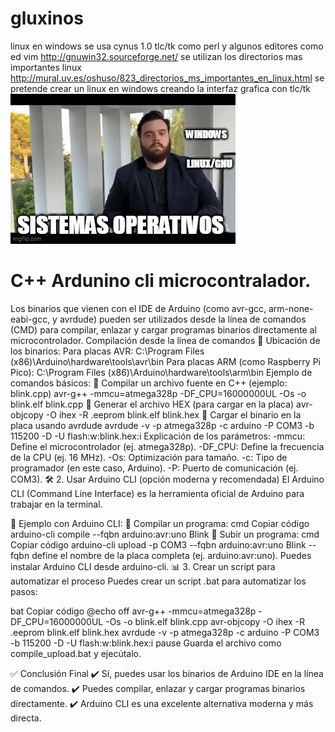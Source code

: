 # gluxinos
linux en windows 
se usa cynus 1.0
tlc/tk como perl
y algunos editores como ed vim http://gnuwin32.sourceforge.net/
se utilizan los directorios mas importantes linux http://mural.uv.es/oshuso/823_directorios_ms_importantes_en_linux.html
se pretende crear un linux en windows creando la interfaz grafica con tlc/tk
[![Alt text](89w4l0.gif)](https://www.youtube.com/watch?v=kNHYKyNpIcA)
 # C++ Ardunino cli microcontralador.
 Los binarios que vienen con el IDE de Arduino (como avr-gcc, arm-none-eabi-gcc, y avrdude) pueden ser utilizados desde la línea de comandos (CMD) para compilar, enlazar y cargar programas binarios directamente al microcontrolador.
 Compilación desde la línea de comandos
📂 Ubicación de los binarios:
Para placas AVR:
C:\Program Files (x86)\Arduino\hardware\tools\avr\bin
Para placas ARM (como Raspberry Pi Pico):
C:\Program Files (x86)\Arduino\hardware\tools\arm\bin
Ejemplo de comandos básicos:
🔹 Compilar un archivo fuente en C++ (ejemplo: blink.cpp)
avr-g++ -mmcu=atmega328p -DF_CPU=16000000UL -Os -o blink.elf blink.cpp
🔹 Generar el archivo HEX (para cargar en la placa)
avr-objcopy -O ihex -R .eeprom blink.elf blink.hex
🔹 Cargar el binario en la placa usando avrdude
avrdude -v -p atmega328p -c arduino -P COM3 -b 115200 -D -U flash:w:blink.hex:i
Explicación de los parámetros:
-mmcu: Define el microcontrolador (ej. atmega328p).
-DF_CPU: Define la frecuencia de la CPU (ej. 16 MHz).
-Os: Optimización para tamaño.
-c: Tipo de programador (en este caso, Arduino).
-P: Puerto de comunicación (ej. COM3).
🛠️ 2. Usar Arduino CLI (opción moderna y recomendada)
El Arduino CLI (Command Line Interface) es la herramienta oficial de Arduino para trabajar en la terminal.

📝 Ejemplo con Arduino CLI:
🔹 Compilar un programa:
cmd
Copiar código
arduino-cli compile --fqbn arduino:avr:uno Blink
🔹 Subir un programa:
cmd
Copiar código
arduino-cli upload -p COM3 --fqbn arduino:avr:uno Blink
--fqbn define el nombre de la placa completa (ej. arduino:avr:uno).
Puedes instalar Arduino CLI desde arduino-cli.
📊 3. Crear un script para automatizar el proceso
Puedes crear un script .bat para automatizar los pasos:

bat
Copiar código
@echo off
avr-g++ -mmcu=atmega328p -DF_CPU=16000000UL -Os -o blink.elf blink.cpp
avr-objcopy -O ihex -R .eeprom blink.elf blink.hex
avrdude -v -p atmega328p -c arduino -P COM3 -b 115200 -D -U flash:w:blink.hex:i
pause
Guarda el archivo como compile_upload.bat y ejecútalo.

✅ Conclusión Final
✔️ Sí, puedes usar los binarios de Arduino IDE en la línea de comandos.
✔️ Puedes compilar, enlazar y cargar programas binarios directamente.
✔️ Arduino CLI es una excelente alternativa moderna y más directa.



